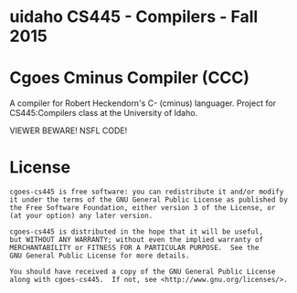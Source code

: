 # uidaho CS445 - Compilers - Fall 2015
# Cgoes Cminus Compiler (CCC)
A compiler for Robert Heckendorn's C- (cminus) languager. 
Project for CS445:Compilers class at the University of Idaho.


VIEWER BEWARE! NSFL CODE!

# License
    cgoes-cs445 is free software: you can redistribute it and/or modify
    it under the terms of the GNU General Public License as published by
    the Free Software Foundation, either version 3 of the License, or
    (at your option) any later version.

    cgoes-cs445 is distributed in the hope that it will be useful,
    but WITHOUT ANY WARRANTY; without even the implied warranty of
    MERCHANTABILITY or FITNESS FOR A PARTICULAR PURPOSE.  See the
    GNU General Public License for more details.

    You should have received a copy of the GNU General Public License
    along with cgoes-cs445.  If not, see <http://www.gnu.org/licenses/>.
